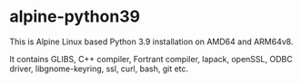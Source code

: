 # alpine-python39
This is Alpine Linux based Python 3.9 installation on AMD64 and ARM64v8.
 
It contains GLIBS, C++ compiler, Fortrant compiler, lapack, openSSL, ODBC driver, libgnome-keyring,
ssl, curl, bash, git etc.


